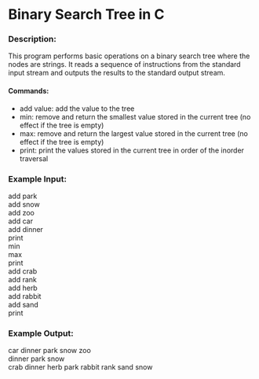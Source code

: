 # Binary Search Tree in C

### Description:
This program performs basic operations on a binary search tree where the nodes are strings. It reads a sequence of instructions from the standard input stream and outputs the results to the standard output stream.

#### Commands:
- add value: add the value to the tree
- min: remove and return the smallest value stored in the current tree (no effect if the tree is empty)
- max: remove and return the largest value stored in the current tree (no effect if the tree is empty)
- print: print the values stored in the current tree in order of the inorder traversal



### Example Input:
add park <br>
add snow <br>
add zoo <br>
add car <br>
add dinner <br>
print <br>
min <br>
max <br>
print <br>
add crab <br>
add rank <br>
add herb <br>
add rabbit <br>
add sand <br>
print <br>


### Example Output:
car dinner park snow zoo <br>
dinner park snow <br>
crab dinner herb park rabbit rank sand snow

